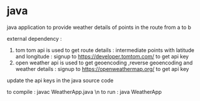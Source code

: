 # java
java application to provide weather details of points in the route from a to b

external dependency : 
1. tom tom api is used to get route details : intermediate points with latitude and longitude : signup to https://developer.tomtom.com/ to get api key
2. open weather api is used to get geoencoding ,reverse geoencoding and weather details : signup to https://openweathermap.org/ to get api key

update the api keys in the java source code

to compile : javac WeatherApp.java \n
to run : java WeatherApp

